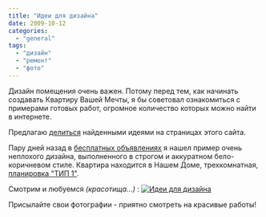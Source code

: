 ```yaml
---
title: "Идеи для дизайна"
date: 2009-10-12
categories: 
  - "general"
tags: 
  - "дизайн"
  - "ремонт"
  - "фото"
---
```


Дизайн помещения очень важен. Потому перед тем, как начинать создавать Квартиру Вашей Мечты, я бы советовал ознакомиться с примерами готовых работ, огромное количество которых можно найти в интернете.

Предлагаю [делиться](http://shevchenko4a.brovary.org/contribution/) найденными идеями на страницах этого сайта.

Пару дней назад в [бесплатных объявлениях](http://brovary.olx.com.ua/3-iid-41121019) я нашел пример очень неплохого дизайна, выполненного в строгом и аккуратном бело-коричневом стиле. Квартира находится в Нашем Доме, трехкомнатная, [планировка "ТИП 1"](http://shevchenko4a.brovary.org/planning/).

Смотрим и любуемся _(красотища...)_ : [![Идеи для дизайна](http://shevchenko4a.brovary.org/wp-content/uploads/2009/10/Collages.jpg "Идеи для дизайна")](http://shevchenko4a.brovary.org/design-ideas/) <!--more--> 

<script type="text/javascript"> $(document).ready(function() { $("#designLink").hide(); $("#container").pwi({ username: 'shevchenko4a.brovary.org', mode: 'album', album: 'DesignIdeas', thumbSize: 144, showAlbumDescription: false, showPhotoDate: false }); });</script>

Присылайте свои фотографии - приятно смотреть на красивые работы!
